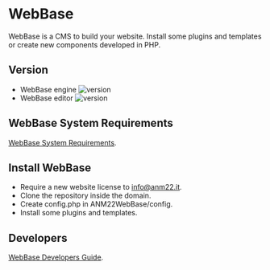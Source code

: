 # WebBase
WebBase is a CMS to build your website. Install some plugins and templates or create new components developed in PHP.

## Version
*	WebBase engine ![version](https://img.shields.io/badge/version-10-blue)
*	WebBase editor ![version](https://img.shields.io/badge/version-3.0-blue)

## WebBase System Requirements
[WebBase System Requirements](https://www.anm22.it/it/webbase-developers/).

## Install WebBase
*	Require a new website license to info@anm22.it.
*	Clone the repository inside the domain.
*	Create config.php in ANM22WebBase/config.
*	Install some plugins and templates.

## Developers
[WebBase Developers Guide](https://www.anm22.it/it/webbase-developers/).